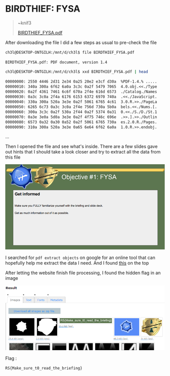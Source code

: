 # BIRDTHIEF: FYSA

> ~knif3
>
> [ BIRDTHIEF_FYSA.pdf](https://ctf.ritsec.club/files/da6836558110e083f9777504def7b588/BIRDTHIEF_FYSA.pdf?token=eyJ1c2VyX2lkIjo0NzksInRlYW1faWQiOjMwMywiZmlsZV9pZCI6OX0.YHMeeg.Y1tlfCaLmqn_zVEKnKcBs34HypM)

After downloading the file I did a few steps as usual to pre-check the file

```bash
ch3l@DESKTOP-ONTGILH:/mnt/d/ch3l$ file BIRDTHIEF_FYSA.pdf
```

```
BIRDTHIEF_FYSA.pdf: PDF document, version 1.4
```

```bash
ch3l@DESKTOP-ONTGILH:/mnt/d/ch3l$ xxd BIRDTHIEF_FYSA.pdf | head
```

```
00000000: 2550 4446 2d31 2e34 0a25 20e2 e3cf d30a  %PDF-1.4.% .....
00000010: 340a 300a 6f62 6a0a 3c3c 0a2f 5479 7065  4.0.obj.<<./Type
00000020: 0a2f 4361 7461 6c6f 670a 2f4e 616d 6573  ./Catalog./Names
00000030: 0a3c 3c0a 2f4a 6176 6153 6372 6970 740a  .<<./JavaScript.
00000040: 330a 300a 520a 3e3e 0a2f 5061 6765 4c61  3.0.R.>>./PageLa
00000050: 6265 6c73 0a3c 3c0a 2f4e 756d 730a 5b0a  bels.<<./Nums.[.
00000060: 300a 3c3c 0a2f 530a 2f44 0a2f 5374 0a31  0.<<./S./D./St.1
00000070: 0a3e 3e0a 5d0a 3e3e 0a2f 4f75 746c 696e  .>>.].>>./Outlin
00000080: 6573 0a32 0a30 0a52 0a2f 5061 6765 730a  es.2.0.R./Pages.
00000090: 310a 300a 520a 3e3e 0a65 6e64 6f62 6a0a  1.0.R.>>.endobj.
```

...

Then I opened the file and see what's inside. There are a few slides gave out hints that I should take a look closer and try to extract all the data from this file

![image-20210411231120992](https://github.com/Ch3lLIST4/CTF-Writeups-2021/blob/main/RITSEC-CTF-2021/images/BIRDTHIEF-FYSA-1.png?raw=true)

I searched for `pdf extract objects` on google for an online tool that can hopefully help me extract the data I need. And I found [this](https://www.extractpdf.com/) on the top

After letting the website finish file processing, I found the hidden flag in an image

![image-20210411231430910](https://github.com/Ch3lLIST4/CTF-Writeups-2021/blob/main/RITSEC-CTF-2021/images/BIRDTHIEF-FYSA-2.png?raw=true)

Flag :

```
RS{Make_sure_t0_read_the_briefing}
```


